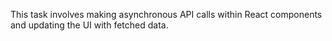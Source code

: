 This task involves making asynchronous API calls within React components and updating the UI with fetched data.
